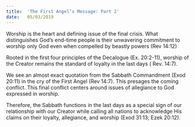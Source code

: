 ```yaml
---
title:  'The First Angel’s Message: Part 2'
date:   05/03/2019
---
```


Worship is the heart and defining issue of the final crisis. What distinguishes God’s end-time people is their unwavering commitment to worship only God even when compelled by beastly powers (Rev 14:12)

Rooted in the first four principles of the Decalogue (Ex. 20:2-11), worship of the Creator remains the standard of loyalty in the last days ( Rev. 14:7).

We see an almost exact quotation from the Sabbath Commandment (Exod 20:11) in the cry of the First Angel (Rev 14:7). This presages the coming conflict. This final conflict centers around issues of allegiance to God expressed in worship.

Therefore, the Sabbath functions in the last days as a special sign of our relationship with our Creator while calling all nations to acknowledge His claims on their loyalty, allegiance, and worship (Exod 31:13; Ezek 20:12).
